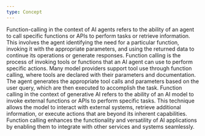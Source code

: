 ```yaml
---
type: Concept
---
```


Function-calling in the context of AI agents refers to the ability of an agent to call specific functions or APIs to perform tasks or retrieve information. This involves the agent identifying the need for a particular function, invoking it with the appropriate parameters, and using the returned data to continue its operations or generate responses. Function calling is the process of invoking tools or functions that an AI agent can use to perform specific actions. Many model providers support tool use through function calling, where tools are declared with their parameters and documentation. The agent generates the appropriate tool calls and parameters based on the user query, which are then executed to accomplish the task. Function calling in the context of generative AI refers to the ability of an AI model to invoke external functions or APIs to perform specific tasks. This technique allows the model to interact with external systems, retrieve additional information, or execute actions that are beyond its inherent capabilities. Function calling enhances the functionality and versatility of AI applications by enabling them to integrate with other services and systems seamlessly.